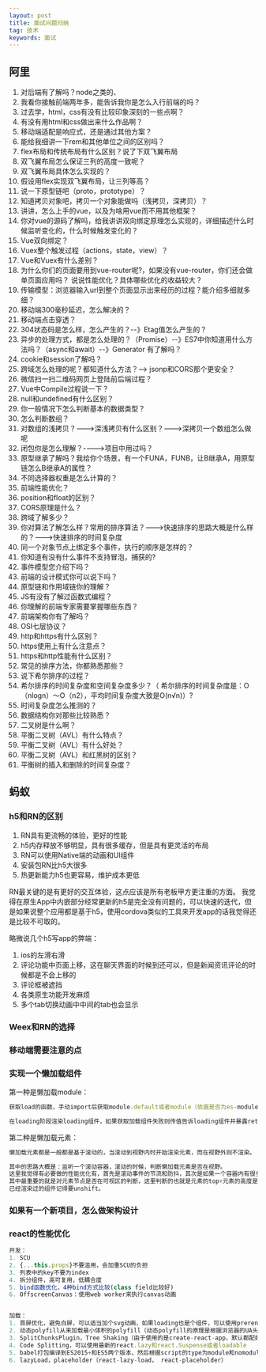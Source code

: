 ```yaml
---
layout: post
title: 面试问题归纳
tag: 技术
keywords: 面试
---
```


## 阿里
1. 对后端有了解吗？node之类的、
2. 我看你接触前端两年多，能告诉我你是怎么入行前端的吗？
3. 过去学，html，css有没有比较印象深刻的一些点啊？
4. 有没有用html和css做出来什么作品啊？
5. 移动端适配是响应式，还是通过其他方案？
6. 能给我细讲一下rem和其他单位之间的区别吗？
7. flex布局和传统布局有什么区别？说了下双飞翼布局
8. 双飞翼布局怎么保证三列的高度一致呢？
9. 双飞翼布局具体怎么实现的？
10. 假设用flex实现双飞翼布局，让三列等高？
11. 说一下原型链吧（proto，prototype）？
12. 知道拷贝对象吧，拷贝一个对象能做吗（浅拷贝，深拷贝）？
13. 讲讲，怎么上手的vue，以及为啥用vue而不用其他框架？
14. 你对vue的源码了解吗，给我讲讲双向绑定原理怎么实现的，详细描述什么时候监听变化的，什么时候触发变化的？
15. Vue双向绑定？
16. Vuex整个触发过程（actions，state，view）？
17. Vue和Vuex有什么差别？
18. 为什么你们的页面要用到vue-router呢?，如果没有vue-router，你们还会做单页面应用吗？
说说性能优化？具体哪些优化的收益较大？
19. 传输模型：浏览器输入url到整个页面显示出来经历的过程？能介绍多细就多细？
20. 移动端300毫秒延迟，怎么解决的？
21. 移动端点击穿透？
22. 304状态码是怎么样，怎么产生的？--》Etag值怎么产生的？
23. 异步的处理方式，都是怎么处理的？（Promise）--》ES7中你知道用什么方法吗？（async和await）--》Generator 有了解吗？
24. cookie和session了解吗？
25. 跨域怎么处理的呢？都知道什么方法？--> jsonp和CORS那个更安全？
26. 微信扫一扫二维码网页上登陆前后端过程？
27. Vue中Compile过程说一下？
28. null和undefined有什么区别？
29. 你一般情况下怎么判断基本的数据类型？
30. 怎么判断数组？
31. 对数组的浅拷贝？--->深浅拷贝有什么区别？--->深拷贝一个数组怎么做呢
32. 闭包你是怎么理解？---->项目中用过吗？
33. 原型继承了解吗？我给你个场景，有一个FUNA，FUNB，让B继承A，用原型链怎么B继承A的属性？
34. 不同选择器权重是怎么计算的？
35. 前端性能优化？
36. position和float的区别？
37. CORS原理是什么？
38. 跨域了解多少？
39. 你对算法了解怎么样？常用的排序算法？--->快速排序的思路大概是什么样的？--->快速排序的时间复杂度
40. 同一个对象节点上绑定多个事件，执行的顺序是怎样的？
41. 你知道有没有什么事件不支持冒泡，捕获的?
42. 事件模型您介绍下吗？
43. 前端的设计模式你可以说下吗？
44. 原型链和作用域链你的理解？
45. JS有没有了解过函数式编程？
46. 你理解的前端专家需要掌握哪些东西？
47. 前端架构你有了解吗？
48. OSI七层协议？
49. http和https有什么区别？
50. https使用上有什么注意点？
51. https和http性能有什么区别？
52. 常见的排序方法，你都熟悉那些？
53. 说下希尔排序的过程？
54. 希尔排序的时间复杂度和空间复杂度多少？（ 希尔排序的时间复杂度是：O（nlogn）～O（n2），平均时间复杂度大致是O(n√n)）?
55. 时间复杂度怎么推测的？
56. 数据结构你对那些比较熟悉？
57. 二叉树是什么啊？
58. 平衡二叉树（AVL）有什么特点？
59. 平衡二叉树（AVL）有什么好处？
60. 平衡二叉树（AVL）和红黑树的区别？
61. 平衡树的插入和删除的时间复杂度？



## 蚂蚁

### h5和RN的区别

1. RN具有更流畅的体验，更好的性能
2. h5内存释放不够明显，具有很多缓存，但是具有更灵活的布局
3. RN可以使用Native端的动画和UI组件
4. 安装包RN比h5大很多
5. 热更新能力h5也更容易，维护成本更低

RN最关键的是有更好的交互体验，这点应该是所有老板甲方更注重的方面。
我觉得在原生App中内嵌部分经常更新的h5是完全没有问题的，可以快速的迭代，但是如果说整个应用都是基于h5，使用cordova类似的工具来开发app的话我觉得还是比较不可取的。

略微说几个h5写app的弊端：
1. ios的左滑右滑
2. 评论功能中页面上移，这在聊天界面的时候到还可以，但是新闻资讯评论的时候都是不会上移的
3. 评论框被遮挡
4. 各类原生功能开发麻烦
5. 多个tab切换动画中中间的tab也会显示


### Weex和RN的选择


### 移动端需要注意的点

### 实现一个懒加载组件

第一种是懒加载module：
```js
获取load的函数，手动import后获取module.default或者module（依据是否为es-module），然后调用module.default的函数后设置state为resolved，保存加载后的module，更新视图。

在loading阶段渲染loading组件，如果获取加载组件失败则传值告诉loading组件并暴露retry方法来重新import懒加载组件。
```

第二种是懒加载元素：
```js
懒加载元素都是一般都是基于滚动的，当滚动到视野内时开始渲染元素，而在视野外则不渲染。

其中的思路大概是：监听一个滚动容器，滚动的时候，判断懒加载元素是否在视野。
这里我觉得有必要做的性能优化有，首先是滚动事件的节流和防抖，其次是如果一个容器内有很多个懒加载元素，那么我们也不可能在同一个父容器中绑定多个事件，肯定是统一绑定一个事件，但是在初始化懒加载元素的时候会往需要监听的元素列表中push，然后触发滚动的时候在这个list中判断即可。
其中最重要的就是对元素节点是否在可视区的判断，这里判断的也就是元素的top+元素的高度是否在scrollHeight～scrollHeight+滚动容器高度之间，注意的是这里的滚动容器不一定是window。
已经渲染过的组件记得要unshift。

```

### 如果有一个新项目，怎么做架构设计

### react的性能优化

```js
开发：
1. SCU
2. {...this.props}不要滥用，会加重SCU的负担
3. 列表中的key不要为index
4. 拆分组件，高可复用，低耦合度
5. bind函数优化，4种bind方式比较(class field比较好)
6. OffscreenCanvas：使用web worker来执行canvas动画


加载：
1. 首屏优化，避免白屏，可以适当加个svg动画，如果loading也是个组件，可以使用prerender-spa-plugin
2. 动态polyfill从来加载最小体积的polyfill（动态polyfill的原理是根据浏览器的UA头来返回合适的polyfill）
3. SplitChunksPlugin，Tree Shaking（由于使用的是create-react-app，默认都配好了，所以其中都细节没有很深入去了解）
4. Code Splitting，可以使用最新的react.lazy和react.Suspense或者loadable
5. babel打包编译到ES2015+和ES5两个版本，然后根据script的type为module和nomodule来加载相应的min.js
6. lazyLoad，placeholder（react-lazy-load， react-placeholder）

```
